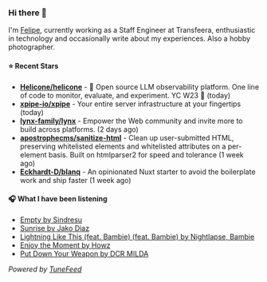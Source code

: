 ### Hi there 👋

I'm [Felipe](https://felipevm.com), currently working as a Staff Engineer at Transfeera, enthusiastic in technology and occasionally write about my experiences. Also a hobby photographer.

#### ⭐ Recent Stars
- **[Helicone/helicone](https://github.com/Helicone/helicone)** - 🧊 Open source LLM observability platform. One line of code to monitor, evaluate, and experiment. YC W23 🍓 (today)
- **[xpipe-io/xpipe](https://github.com/xpipe-io/xpipe)** - Your entire server infrastructure at your fingertips (today)
- **[lynx-family/lynx](https://github.com/lynx-family/lynx)** - Empower the Web community and invite more to build across platforms. (2 days ago)
- **[apostrophecms/sanitize-html](https://github.com/apostrophecms/sanitize-html)** - Clean up user-submitted HTML, preserving whitelisted elements and whitelisted attributes on a per-element basis. Built on htmlparser2 for speed and tolerance (1 week ago)
- **[Eckhardt-D/blanq](https://github.com/Eckhardt-D/blanq)** - An opinionated Nuxt starter to avoid the boilerplate work and ship faster (1 week ago)

#### 🎧 What I have been listening
- [Empty by Sindresu](https://open.spotify.com/track/0z13bzrX8mZQd6FUD4n5GV)
- [Sunrise by Jako Diaz](https://open.spotify.com/track/2qsUw1xPsAZIZMIKQlVP7y)
- [Lightning Like This (feat. Bambie) (feat. Bambie) by Nightlapse, Bambie](https://open.spotify.com/track/3twwca9GB7GoOiRwGnh6cu)
- [Enjoy the Moment by Howz](https://open.spotify.com/track/1eCqKfYdOAvATyHri410pv)
- [Put Down Your Weapon by DCR MILDA](https://open.spotify.com/track/5KW54kEyeKQ79XawKqo3Yq)

_Powered by [TuneFeed](https://tunefeed.app?ref=github.com)_
